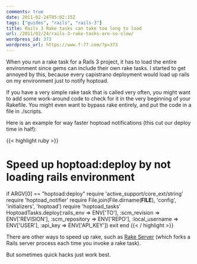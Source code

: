```yaml
---
comments: true
date: 2011-02-24T05:02:15Z
tags: ["guides", "rails", "rails-3"]
title: Rails 3 Rake tasks can take too long to load
url: /2011/02/24/rails-3-rake-tasks-are-so-slow/
wordpress_id: 373
wordpress_url: https://www.f-77.com/?p=373
---
```


When you run a rake task for a Rails 3 project, it has to load the entire environment since gems can include their own rake tasks. I started to get annoyed by this, because every capistrano deployment would load up rails on my environment just to notify hoptoad.

If you have a very simple rake task that is called very often, you might want to add some work-around code to check for it in the very beginning of your Rakefile. You might even want to bypass rake entirely, and put the code in a file in ./scripts.

Here is an example for way faster hoptoad notifications (this cut our deploy time in half):

{{< highlight ruby >}}

# Speed up hoptoad:deploy by not loading rails environment

if ARGV[0] == "hoptoad:deploy"
require 'active_support/core_ext/string'
require 'hoptoad_notifier'
require File.join(File.dirname(**FILE**), 'config', 'initializers', 'hoptoad')
require 'hoptoad_tasks'
HoptoadTasks.deploy(:rails_env => ENV['TO'],
:scm_revision => ENV['REVISION'],
:scm_repository => ENV['REPO'],
:local_username => ENV['USER'],
:api_key => ENV['API_KEY'])
exit
end
{{< / highlight >}}

There are other ways to speed up rake, such as <a href="https://github.com/outoftime/rake_server">Rake Server</a> (which forks a Rails server process each time you invoke a rake task).

But sometimes quick hacks just work best.
